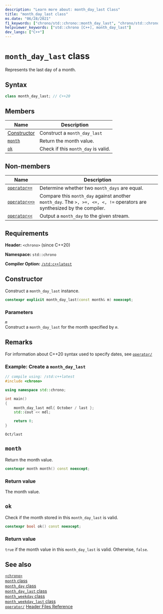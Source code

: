 ```yaml
---
description: "Learn more about: month_day_last Class"
title: "month_day_last class"
ms.date: "06/28/2021"
f1_keywords: ["chrono/std::chrono::month_day_last", "chrono/std::chrono::month_day_last::month", "chrono/std::chrono::month_day_last::ok"]
helpviewer_keywords: ["std::chrono [C++], month_day_last"]
dev_langs: ["C++"]
---
```


# `month_day_last` class  

 Represents the last day of a month.

## Syntax

```cpp
class month_day_last; // C++20
```

## Members

| Name | Description |
|--|--|
| [Constructor](#month_day_last) | Construct a `month_day_last` |
| [`month`](#month) | Return the month value. |
| [`ok`](#ok) | Check if this `month_day` is valid. |

## Non-members

| Name | Description |
|--|--|
| [`operator==`](chrono-operators.md#op_eq_eq) | Determine whether two `month_days` are equal. |
| [`operator<=>`](chrono-operators.md#op_spaceship) | Compare this `month_day` against another `month_day`. The `>, >=, <=, <, !=` operators are synthesized by the compiler. |
| [`operator<<`](chrono-operators.md#op_left_shift) | Output a `month_day` to the given stream. |

## Requirements

**Header:** `<chrono>` (since C++20)

**Namespace:** `std::chrono`

**Compiler Option:** [`/std:c++latest`](../build/reference/std-specify-language-standard-version.md)

## <a name="month_day_last"></a> Constructor

Construct a `month_day_last` instance.

```cpp
constexpr explicit month_day_last(const month& m) noexcept;
```

### Parameters

*`m`*\
Construct a `month_day_last` for the month specified by *`m`*.

## Remarks

For information about C++20 syntax used to specify dates, see [`operator/`](chrono-operators.md#op_/)

### Example: Create a `month_day_last`

```cpp
// compile using: /std:c++latest
#include <chrono>

using namespace std::chrono;

int main()
{
    month_day_last mdl{ October / last };
    std::cout << mdl;

    return 0;
}
```

```output
Oct/last
```

## <a name="month"></a> `month`

 Return the month value.

```cpp
constexpr month month() const noexcept;
```

### Return value

The month value.

## <a name="ok"></a> `ok`

Check if the month stored in this `month_day_last` is valid.

```cpp
constexpr bool ok() const noexcept;
```

### Return value

`true` if the month value in this `month_day_last` is valid. Otherwise, `false`.

## See also

[`<chrono>`](chrono.md)\
[`month` class](month-class.md)\
[`month_day` class](month-day-class.md)\
[`month_day_last` class](month-day-last-class.md)\
[`month_weekday` class](month-weekday-class.md)\
[`month_weekday_last` class](month-weekday-last-class.md)\
[`operator/`](chrono-operators.md#op_/)
[Header Files Reference](cpp-standard-library-header-files.md)